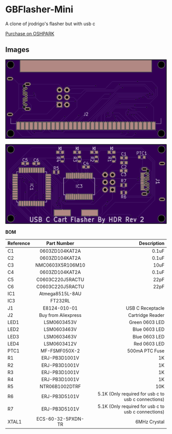 # GBFlasher-Mini
A clone of jrodrigo's flasher but with usb c

[Purchase on OSHPARK](https://oshpark.com/shared_projects/QrpUUVT3)


## Images

![Front](front.png)


![Back](back.png)

**BOM**

| Reference        | Part Number           | Description  |
| ------------- |:-------------:| -----:|
| C1 | 0603ZD104KAT2A | 0.1uF |
| C2 | 0603ZD104KAT2A | 0.1uF |
| C3 | NMC0603X5R106M10 | 10uF |
| C4 | 0603ZD104KAT2A | 0.1uF |
| C5 | C0603C220J5RACTU | 22pF |
| C6 | C0603C220J5RACTU | 22pF |
| IC1 | Atmega8515L-8AU ||
| IC3 | FT232RL ||
| J1 | E8124-010-01 | USB C Receptacle |
| J2 | Buy from Aliexpress | Cartridge Reader |
| LED1 | LSM0603453V | Green 0603 LED |
| LED2 | LSM0603463V | Blue 0603 LED |
| LED3 | LSM0603463V | Blue 0603 LED |
| LED4 | LSM0603412V | Red 0603 LED |
| PTC1 | MF-FSMF050X-2 | 500mA PTC Fuse |
| R1 | ERJ-PB3D1001V | 1K |
| R2 | ERJ-PB3D1001V | 1K |
| R3 | ERJ-PB3D1001V | 1K |
| R4 | ERJ-PB3D1001V | 1K |
| R5 | NTR06B1002DTRF | 10K |
| R6 | ERJ-PB3D5101V | 5.1K (Only required for usb c to usb c connections) |
| R7 | ERJ-PB3D5101V | 5.1K (Only required for usb c to usb c connections) |
| XTAL1 | ECS-60-32-5PXDN-TR | 6MHz Crystal |
